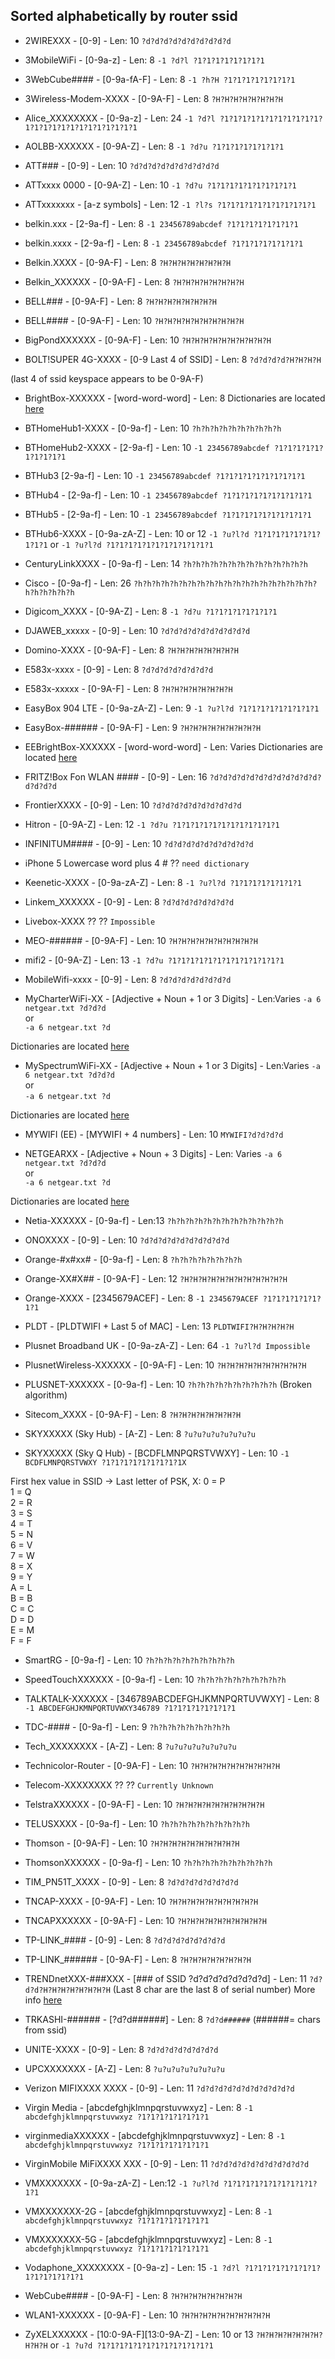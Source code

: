 ## Sorted alphabetically by router ssid

* 2WIREXXX	-	[0-9]	-	Len: 10
`?d?d?d?d?d?d?d?d?d?d`

* 3MobileWiFi	-	[0-9a-z]	-	Len: 8
`-1 ?d?l ?1?1?1?1?1?1?1?1`

* 3WebCube####	-	[0-9a-fA-F]	-	Len: 8
`-1 ?h?H ?1?1?1?1?1?1?1?1`

* 3Wireless-Modem-XXXX	-	[0-9A-F]	-	Len: 8
`?H?H?H?H?H?H?H?H`

* Alice_XXXXXXXX	-	[0-9a-z]	-	Len: 24
`-1 ?d?l ?1?1?1?1?1?1?1?1?1?1?1?1?1?1?1?1?1?1?1?1?1?1?1?1`

* AOLBB-XXXXXX	-	[0-9A-Z]	-	Len: 8
`-1 ?d?u ?1?1?1?1?1?1?1?1`

* ATT###	-	[0-9]	-	Len: 10
`?d?d?d?d?d?d?d?d?d?d`

* ATTxxxx 0000	-	[0-9A-Z]	-	Len: 10
`-1 ?d?u ?1?1?1?1?1?1?1?1?1?1`

* ATTxxxxxxx	-	[a-z symbols]	-	Len: 12
`-1 ?l?s ?1?1?1?1?1?1?1?1?1?1?1`

* belkin.xxx	-	[2-9a-f]	-	Len: 8
`-1 23456789abcdef ?1?1?1?1?1?1?1?1`

* belkin.xxxx	-	[2-9a-f]	-	Len: 8
`-1 23456789abcdef ?1?1?1?1?1?1?1?1`

* Belkin.XXXX	-	[0-9A-F]	-	Len: 8
`?H?H?H?H?H?H?H?H`

* Belkin_XXXXXX	-	[0-9A-F]	-	Len: 8
`?H?H?H?H?H?H?H?H`

* BELL###	-	[0-9A-F]	-	Len: 8
`?H?H?H?H?H?H?H?H`

* BELL####	-	[0-9A-F]	-	Len: 10
`?H?H?H?H?H?H?H?H?H?H`

* BigPondXXXXXX	-	[0-9A-F]	-	Len: 10
`?H?H?H?H?H?H?H?H?H?H`

* BOLT!SUPER 4G-XXXX	-	[0-9 Last 4 of SSID]	-	Len: 8
`?d?d?d?d?H?H?H?H`

(last 4 of ssid keyspace appears to be 0-9A-F)

* BrightBox-XXXXXX	-	[word-word-word]	-	Len: 8
Dictionaries are located [here](/dicts/ee-brightbox)

* BTHomeHub1-XXXX	-	[0-9a-f]	-	Len: 10
`?h?h?h?h?h?h?h?h?h?h`

* BTHomeHub2-XXXX	-	[2-9a-f]	-	Len: 10
`-1 23456789abcdef ?1?1?1?1?1?1?1?1?1?1`

* BTHub3  [2-9a-f]	-	Len: 10
`-1 23456789abcdef ?1?1?1?1?1?1?1?1?1?1`

* BTHub4	-	[2-9a-f]	-	Len: 10
`-1 23456789abcdef ?1?1?1?1?1?1?1?1?1?1`

* BTHub5	-	[2-9a-f]	-	Len: 10
`-1 23456789abcdef ?1?1?1?1?1?1?1?1?1?1`

* BTHub6-XXXX	-	[0-9a-zA-Z]	-	Len: 10 or 12
`-1 ?u?l?d ?1?1?1?1?1?1?1?1?1?1`
or
`-1 ?u?l?d ?1?1?1?1?1?1?1?1?1?1?1?1`

* CenturyLinkXXXX	-	[0-9a-f]	-	Len: 14
`?h?h?h?h?h?h?h?h?h?h?h?h?h?h`

* Cisco	-	[0-9a-f]	-	Len: 26
`?h?h?h?h?h?h?h?h?h?h?h?h?h?h?h?h?h?h?h?h?h?h?h?h?h?h`

* Digicom_XXXX	-	[0-9A-Z]	-	Len: 8
`-1 ?d?u ?1?1?1?1?1?1?1?1`

* DJAWEB_xxxxx	-	[0-9]	-	Len: 10
`?d?d?d?d?d?d?d?d?d?d`

* Domino-XXXX	-	[0-9A-F]	-	Len: 8
`?H?H?H?H?H?H?H?H`

* E583x-xxxx	-	[0-9]	-	Len: 8
`?d?d?d?d?d?d?d?d`

* E583x-xxxxx	-	[0-9A-F]	-	Len: 8
`?H?H?H?H?H?H?H?H`

* EasyBox 904 LTE	-	[0-9a-zA-Z]	-	Len: 9
`-1 ?u?l?d ?1?1?1?1?1?1?1?1?1`

* EasyBox-######	-	[0-9A-F]	-	Len: 9
`?H?H?H?H?H?H?H?H?H`

* EEBrightBox-XXXXXX	-	[word-word-word]	-	Len: Varies
 Dictionaries are located [here](/dicts/ee-brightbox)

* FRITZ!Box Fon WLAN ####	-	[0-9]	-	Len: 16
`?d?d?d?d?d?d?d?d?d?d?d?d?d?d?d?d`

* FrontierXXXX	-	[0-9]	-	Len: 10
`?d?d?d?d?d?d?d?d?d?d`

* Hitron	-	[0-9A-Z]	-	Len: 12
`-1 ?d?u ?1?1?1?1?1?1?1?1?1?1?1?1`

* INFINITUM####	-	[0-9]	-	Len: 10
`?d?d?d?d?d?d?d?d?d?d`

* iPhone 5	Lowercase word plus 4 #	??
`need dictionary`

* Keenetic-XXXX	-	[0-9a-zA-Z]	-	Len: 8
`-1 ?u?l?d ?1?1?1?1?1?1?1?1`

* Linkem_XXXXXX	-	[0-9]	-	Len: 8
`?d?d?d?d?d?d?d?d`

* Livebox-XXXX	??	??
`Impossible`

* MEO-######	-	[0-9A-F]	-	Len: 10
`?H?H?H?H?H?H?H?H?H?H`

* mifi2	-	[0-9A-Z]	-	Len: 13
`-1 ?d?u ?1?1?1?1?1?1?1?1?1?1?1?1?1`

* MobileWifi-xxxx	-	[0-9]	-	Len: 8
`?d?d?d?d?d?d?d?d`

* MyCharterWiFi-XX	-	[Adjective + Noun + 1 or 3 Digits]	-	Len:Varies
`-a 6 netgear.txt ?d?d?d`  
or  
`-a 6 netgear.txt ?d`

Dictionaries are located [here](/dicts/netgear)

* MySpectrumWiFi-XX	-	[Adjective + Noun + 1 or 3 Digits]	-	Len:Varies
`-a 6 netgear.txt ?d?d?d`  
or  
`-a 6 netgear.txt ?d`

Dictionaries are located [here](/dicts/netgear)

* MYWIFI (EE)	-	[MYWIFI + 4 numbers]	-	Len: 10
`MYWIFI?d?d?d?d`

* NETGEARXX	-	[Adjective + Noun + 3 Digits]	-	Len: Varies
`-a 6 netgear.txt ?d?d?d`  
or  
`-a 6 netgear.txt ?d`  

Dictionaries are located [here](/dicts/netgear)

* Netia-XXXXXX	-	[0-9a-f]	-	Len:13
`?h?h?h?h?h?h?h?h?h?h?h?h?h`

* ONOXXXX	-	[0-9]	-	Len: 10
`?d?d?d?d?d?d?d?d?d?d`

* Orange-#x#xx#	-	[0-9a-f]	-	Len: 8
`?h?h?h?h?h?h?h?h`

* Orange-XX#X##	-	[0-9A-F]	-	Len: 12
`?H?H?H?H?H?H?H?H?H?H?H?H`

* Orange-XXXX	-	[2345679ACEF]	-	Len: 8
`-1 2345679ACEF ?1?1?1?1?1?1?1?1`

* PLDT	-	[PLDTWIFI + Last 5 of MAC]	-	Len: 13
`PLDTWIFI?H?H?H?H?H`

* Plusnet Broadband UK	-	[0-9a-zA-Z]	-	Len: 64
`-1 ?u?l?d Impossible`

* PlusnetWireless-XXXXXX	-	[0-9A-F]	-	Len: 10
`?H?H?H?H?H?H?H?H?H?H`

* PLUSNET-XXXXXX	-	[0-9a-f]	-	Len: 10
`?h?h?h?h?h?h?h?h?h?h`
(Broken algorithm)

* Sitecom_XXXX	-	[0-9A-F]	-	Len: 8
`?H?H?H?H?H?H?H?H`

* SKYXXXXX (Sky Hub)	-	[A-Z]	-	Len: 8
`?u?u?u?u?u?u?u?u`

* SKYXXXXX (Sky Q Hub)	-	[BCDFLMNPQRSTVWXY]	-	Len: 10
`-1 BCDFLMNPQRSTVWXY ?1?1?1?1?1?1?1?1?1X`

First hex value in SSID -> Last letter of PSK, X:
0 = P  
1 = Q  
2 = R  
3 = S  
4 = T  
5 = N  
6 = V  
7 = W  
8 = X  
9 = Y  
A = L  
B = B  
C = C  
D = D  
E = M  
F = F

* SmartRG	-	[0-9a-f]	-	Len: 10
`?h?h?h?h?h?h?h?h?h?h`

* SpeedTouchXXXXXX	-	[0-9a-f]	-	Len: 10
`?h?h?h?h?h?h?h?h?h?h`

* TALKTALK-XXXXXX	-	[346789ABCDEFGHJKMNPQRTUVWXY]	-	Len: 8
`-1 ABCDEFGHJKMNPQRTUVWXY346789 ?1?1?1?1?1?1?1?1`

* TDC-####	-	[0-9a-f]	-	Len: 9
`?h?h?h?h?h?h?h?h?h`

* Tech_XXXXXXXX	-	[A-Z]	-	Len: 8
`?u?u?u?u?u?u?u?u`

* Technicolor-Router	-	[0-9A-F]	-	Len: 10
`?H?H?H?H?H?H?H?H?H?H`

* Telecom-XXXXXXXX	??	??
`Currently Unknown`

* TelstraXXXXXX	-	[0-9A-F]	-	Len: 10
`?H?H?H?H?H?H?H?H?H?H`

* TELUSXXXX	-	[0-9a-f]	-	Len: 10
`?h?h?h?h?h?h?h?h?h?h`

* Thomson	-	[0-9A-F]	-	Len: 10
`?H?H?H?H?H?H?H?H?H?H`

* ThomsonXXXXXX	-	[0-9a-f]	-	Len: 10
`?h?h?h?h?h?h?h?h?h?h`

* TIM_PN51T_XXXX	-	[0-9]	-	Len: 8
`?d?d?d?d?d?d?d?d`

* TNCAP-XXXX	-	[0-9A-F]	-	Len: 10
`?H?H?H?H?H?H?H?H?H?H`

* TNCAPXXXXXX	-	[0-9A-F]	-	Len: 10
`?H?H?H?H?H?H?H?H?H?H`

* TP-LINK_####	-	[0-9]	-	Len: 8
`?d?d?d?d?d?d?d?d`

* TP-LINK_######	-	[0-9A-F]	-	Len: 8
`?H?H?H?H?H?H?H?H`

* TRENDnetXXX-###XXX	-	[### of SSID ?d?d?d?d?d?d?d?d]	-	Len: 11
`?d?d?d?H?H?H?H?H?H?H?H`
(Last 8 char are the last 8 of serial number)
More info [here](https://forums.kali.org/showthread.php?26366-TRENDnet-WPA-disclosure-amp-dictionaries)

* TRKASHI-######	-	[?d?d######]	-	Len: 8
`?d?d######`
(######= chars from ssid)

* UNITE-XXXX	-	[0-9]	-	Len: 8
`?d?d?d?d?d?d?d?d`

* UPCXXXXXXX	-	[A-Z]	-	Len: 8
`?u?u?u?u?u?u?u?u`

* Verizon MIFIXXXX XXXX	-	[0-9]	-	Len: 11
`?d?d?d?d?d?d?d?d?d?d?d`

* Virgin Media	-	[abcdefghjklmnpqrstuvwxyz]	-	Len: 8
`-1 abcdefghjklmnpqrstuvwxyz ?1?1?1?1?1?1?1?1`

* virginmediaXXXXXX	-	[abcdefghjklmnpqrstuvwxyz]	-	Len: 8
`-1 abcdefghjklmnpqrstuvwxyz ?1?1?1?1?1?1?1?1`

* VirginMobile MiFiXXXX XXX	-	[0-9]	-	Len: 11
`?d?d?d?d?d?d?d?d?d?d?d`

* VMXXXXXXX	-	[0-9a-zA-Z]	-	Len:12
`-1 ?u?l?d ?1?1?1?1?1?1?1?1?1?1?1?1`

* VMXXXXXXX-2G	-	[abcdefghjklmnpqrstuvwxyz]	-	Len: 8
`-1 abcdefghjklmnpqrstuvwxyz ?1?1?1?1?1?1?1?1`

* VMXXXXXXX-5G	-	[abcdefghjklmnpqrstuvwxyz]	-	Len: 8
`-1 abcdefghjklmnpqrstuvwxyz ?1?1?1?1?1?1?1?1`

* Vodaphone_XXXXXXXX	-	[0-9a-z]	-	Len: 15
`-1 ?d?l ?1?1?1?1?1?1?1?1?1?1?1?1?1?1?1`

* WebCube####	-	[0-9A-F]  -  Len: 8
`?H?H?H?H?H?H?H?H`

* WLAN1-XXXXXX	-	[0-9A-F] - Len: 10
`?H?H?H?H?H?H?H?H?H?H`

* ZyXELXXXXXX	-	[10:0-9A-F][13:0-9A-Z]  -  Len: 10 or 13
`?H?H?H?H?H?H?H?H?H?H`
or
`-1 ?u?d ?1?1?1?1?1?1?1?1?1?1?1?1?1`

